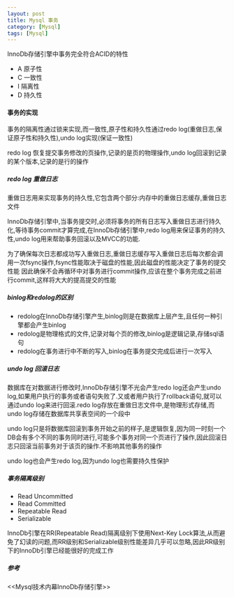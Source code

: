 ```yaml
---
layout: post
title: Mysql 事务
category: [Mysql]
tags: [Mysql]
---
```


InnoDb存储引擎中事务完全符合ACID的特性

* A 原子性
* C 一致性
* I 隔离性
* D 持久性

#### 事务的实现

事务的隔离性通过锁来实现,而一致性,原子性和持久性通过redo log(重做日志,保证原子性和持久性),undo log实现(保证一致性)

redo log 恢复提交事务修改的页操作,记录的是页的物理操作,undo log回滚到记录的某个版本,记录的是行的操作


##### redo log 重做日志

重做日志用来实现事务的持久性,它包含两个部分:内存中的重做日志缓存,重做日志文件

InnoDb存储引擎中,当事务提交时,必须将事务的所有日志写入重做日志进行持久化,等待事务commit才算完成,在InnoDb存储引擎中,redo log用来保证事务的持久性,undo log用来帮助事务回滚以及MVCC的功能.

为了确保每次日志都成功写入重做日志,重做日志缓存写入重做日志后每次都会调用一次fsync操作,fsync性能取决于磁盘的性能,因此磁盘的性能决定了事务的提交性能
因此确保不会再循环中对事务进行commit操作,应该在整个事务完成之前进行commit,这样将大大的提高提交的性能

##### binlog和redolog的区别

* redolog在InnoDb存储引擎产生,binlog则是在数据库上层产生,且任何一种引擎都会产生binlog
* redolog是物理格式的文件,记录对每个页的修改,binlog是逻辑记录,存储sql语句
* redolog在事务进行中不断的写入,binlog在事务提交完成后进行一次写入

##### undo log 回滚日志

数据库在对数据进行修改时,InnoDb存储引擎不光会产生redo log还会产生undo log,如果用户执行的事务或者语句失败了.又或者用户执行了rollback语句,就可以通过undo log来进行回滚.redo log存放在重做日志文件中,是物理形式存储,而undo log存储在数据库共享表空间的一个段中

undo log只是将数据库回滚到事务开始之前的样子,是逻辑恢复,因为同一时刻一个DB会有多个不同的事务同时进行,可能多个事务对同一个页进行了操作,因此回滚日志只回滚当前事务对于该页的操作.不影响其他事务的操作

undo log也会产生redo log,因为undo log也需要持久性保护

##### 事务隔离级别

* Read Uncommitted
* Read Committed
* Repeatable Read
* Serializable

InnoDb引擎在RR(Repeatable Read)隔离级别下使用Next-Key Lock算法,从而避免了幻读的问题,而RR级别和Serializable级别性能差异几乎可以忽略,因此RR级别下的InnoDb引擎已经能很好的完成工作

##### 参考

<<Mysql技术内幕InnoDb存储引擎>>